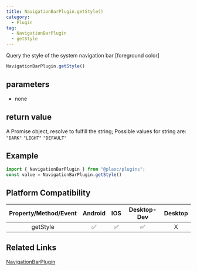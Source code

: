 ```yaml
---
title: NavigationBarPlugin.getStyle()
category:
  - Plugin
tag:
  - NavigationBarPlugin
  - getStyle 
---
```


Query the style of the system navigation bar \[foreground color\]

```js
NavigationBarPlugin.getStyle()
```

## parameters

  - none

## return value

  A Promise object, resolve to fulfill the string;
  Possible values for string are:
  `"DARK"` `"LIGHT"` `"DEFAULT"`

## Example
```js
import { NavigationBarPlugin } from "@plaoc/plugins";
const value = NavigationBarPlugin.getStyle()
```


## Platform Compatibility

| Property/Method/Event| Android | IOS | Desktop-Dev | Desktop |
|:--------------------:|:-------:|:---:|:-----------:|:-------:|
| getStyle             | ✅      | ✅  | ✅          | X       |

## Related Links

[NavigationBarPlugin](./index.md)



